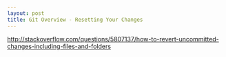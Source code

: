 ```yaml
---
layout: post
title: Git Overview - Resetting Your Changes
---
```


http://stackoverflow.com/questions/5807137/how-to-revert-uncommitted-changes-including-files-and-folders